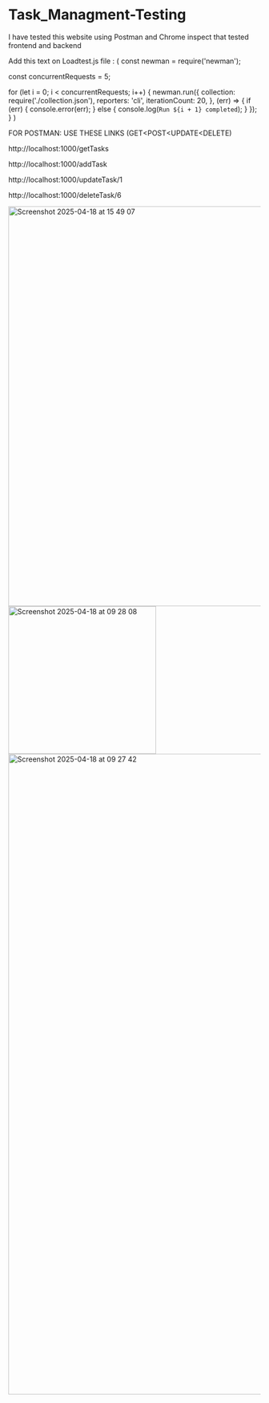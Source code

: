 # Task_Managment-Testing
I have tested this website using Postman and Chrome inspect  that tested frontend and backend    

Add this text on Loadtest.js file :
(
const newman = require('newman');

const concurrentRequests = 5;

for (let i = 0; i < concurrentRequests; i++) {
    newman.run({
        collection: require('./collection.json'),
        reporters: 'cli',
        iterationCount: 20,
    }, (err) => {
        if (err) { console.error(err); }
        else { console.log(`Run ${i + 1} completed`); }
    });
}
)

FOR POSTMAN: USE THESE LINKS (GET<POST<UPDATE<DELETE)

http://localhost:1000/getTasks

http://localhost:1000/addTask

http://localhost:1000/updateTask/1

http://localhost:1000/deleteTask/6


<img width="799" alt="Screenshot 2025-04-18 at 15 49 07" src="https://github.com/user-attachments/assets/30c93eb0-d9b5-4b55-85f6-4f67c40333ea" />
<img width="295" alt="Screenshot 2025-04-18 at 09 28 08" src="https://github.com/user-attachments/assets/df14e007-8296-4797-8216-43bb5c19cd8a" />
<img width="1280" alt="Screenshot 2025-04-18 at 09 27 42" src="https://github.com/user-attachments/assets/4333ef27-a3d2-4401-86a5-1bdbb976106f" />


